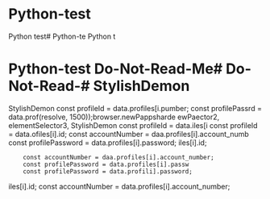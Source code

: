 # Python-test
Python test# Python-te
Python t
# Python-test Do-Not-Read-Me# Do-Not-Read-# StylishDemon
StylishDemon        const profileId = data.profiles[i.pumber;
        const profilePassrd = data.prof(resolve, 1500));browser.newPappsharde
ewPaector2, elementSelector3, 
StylishDemon        const profileId = data.iles[i        const profileId = data.ofiles[i].id;
        const accountNumber = daa.profiles[i].account_numb
        const profilePassword = data.profiles[i].password;
iles[i].id;

        const accountNumber = daa.profiles[i].account_number;
        const profilePassword = data.profiles[i].passw
        const profilePassword = data.profili].password;
iles[i].id;
        const accountNumber = data.profiles[i].account_number;
